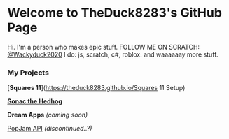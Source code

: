 # Welcome to TheDuck8283's GitHub Page
Hi. I'm a person who makes epic stuff.
FOLLOW ME ON SCRATCH: [@Wackyduck2020](https://scratch.mit.edu/users/Wackyduck2020/)
I do:
js, scratch, c#, roblox.
and waaaaaay more stuff.

### My Projects
[**Squares 11**](https://theduck8283.github.io/Squares 11 Setup)                                

[**Sonac the Hedhog**](https://theduck8283.github.io/sonacthehedhog/)   

**Dream Apps** *(coming soon)*   

[PopJam API](https://github.com/TheDuck8283/PopJamAPI) *(discontinued..?)*   
